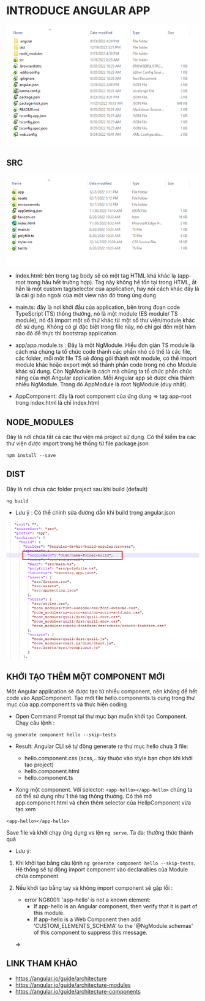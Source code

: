 # INTRODUCE ANGULAR APP

![sql_plan](assets/structure_angularapp.png)

## SRC
![sql_plan](assets/src_angularapp.png)

- index.html: bên trong tag body sẽ có một tag HTML khá khác lạ (app-root trong hầu hết trường hợp). Tag này không hề tồn tại trong HTML, ắt hẳn là một custom tag/selector của application, hay nói cách khác đây là là cái gì bảo ngoài của một view nào đó trong ứng dụng

- main.ts: đây là nơi khởi đầu của application, bên trong đoạn code TypeScript (TS) thông thường, nó là một module (ES module/ TS module), nó đã import một số thứ khác từ một số thư viện/module khác để sử dụng. Không có gì đặc biệt trong file này, nó chỉ gọi đến một hàm nào đó để thực thì bootstrap application.

- app/app.module.ts : Đây là một NgModule. Hiểu đơn giản TS module là cách mà chúng ta tổ chức code thành các phần nhỏ có thể là các file, các folder, mỗi một file TS sẽ đóng gói thành một module, có thể import module khác hoặc export một số thành phần code trong nó cho Module khác sử dung. Còn NgModule là cách mà chúng ta tổ chức phần chức năng của một Angular application. Mỗi Angular app sẽ được chia thành nhiều NgModule. Trong đó AppModule là root NgModule (duy nhất).

- AppComponent: đây là root component của ứng dung => tag app-root trong index.html là chỉ index.html

## NODE_MODULES

Đây là nơi chứa tất cả các thư viện mà project sử dụng. Có thể kiểm tra các thư viện được import trong hệ thống từ file package.json

```
npm install --save
```

## DIST
Đây là nơi chưa các folder project sau khi build (default)

```
ng build 
```

- Lưu ý :
    Có thể chỉnh sửa đường dẫn khi build trong angular.json

![sql_plan](assets/path-build.png)

## KHỞI TẠO THÊM MỘT COMPONENT MỚI

Một Angular application sẽ được tạo từ nhiều component, nên không để hết code vào AppComponent. Tạo mới file hello.components.ts cùng trong thư mục của app.component.ts và thực hiện coding

- Open Command Prompt tại thư mục bạn muốn khởi tạo Component. Chạy câu lệnh :

```
ng generate component hello --skip-tests
```

- Result: Angular CLI sẽ tự động generate ra thư mục hello chưa 3 file:
    + hello.component.css (scss,.. tùy thuộc vào style bạn chọn khi khởi tạo project)
    + hello.component.html
    + hello.component.ts

- Xong một component. Với selector: `<app-hello></app-hello>` chúng ta có thể sử dụng như 1 thẻ tag thông thường. Có thẻ mở app.component.html và chèn thêm selector của HellpComponent vừa tạo xem

```
<app-hello></app-hello>
```

Save file và khởi chạy ứng dụng vs lện `ng serve`. Ta da: thưởng thức thành quả

* Lưu ý: 

1. Khi khởi tạo bằng câu lệnh `ng generate component hello --skip-tests`. Hệ thống sẽ tự động import component vào declarables của Module chứa component

2. Nếu khởi tạo bằng tay và không import component sẽ gặp lỗi :
    - error NG8001: 'app-hello' is not a known element:
        + If app-hello is an Angular component, then verify that it is part of this module.
        + If app-hello is a Web Component then add 'CUSTOM_ELEMENTS_SCHEMA' to the '@NgModule.schemas' of this component to suppress this message.

    => 

## LINK THAM KHẢO
- https://angular.io/guide/architecture
- https://angular.io/guide/architecture-modules
- https://angular.io/guide/architecture-components




